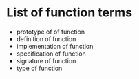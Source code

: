 # List of function terms

- prototype of of function
- definition of function
- implementation of function
- specification of function
- signature of function
- type of function

